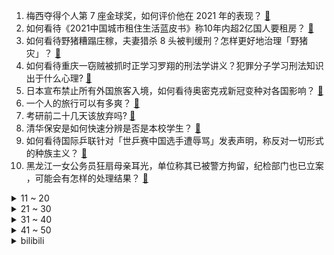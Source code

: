 1. 梅西夺得个人第 7 座金球奖，如何评价他在 2021 年的表现？ [:link:](https://www.zhihu.com/question/502567942)
2. 如何看待《2021中国城市租住生活蓝皮书》称10年内超2亿国人要租房？ [:link:](https://www.zhihu.com/question/501343229)
3. 如何看待野猪糟蹋庄稼，夫妻猎杀 8 头被判缓刑？怎样更好地治理「野猪灾」？ [:link:](https://www.zhihu.com/question/502124163)
4. 如何看待重庆一窃贼被抓时正学习罗翔的刑法学讲义？犯罪分子学习刑法知识出于什么心理? [:link:](https://www.zhihu.com/question/502161756)
5. 日本宣布禁止所有外国旅客入境，如何看待奥密克戎新冠变种对各国影响？ [:link:](https://www.zhihu.com/question/502392008)
6. 一个人的旅行可以有多爽？ [:link:](https://www.zhihu.com/question/500462027)
7. 考研前二十几天该放弃吗? [:link:](https://www.zhihu.com/question/502063029)
8. 清华保安是如何快速分辨是否是本校学生？ [:link:](https://www.zhihu.com/question/23165130)
9. 如何看待国际乒联针对「世乒赛中国选手遭辱骂」发表声明，称反对一切形式的种族主义？ [:link:](https://www.zhihu.com/question/502320807)
10. 黑龙江一女公务员狂扇母亲耳光，单位称其已被警方拘留，纪检部门也已立案 ，可能会有怎样的处理结果？ [:link:](https://www.zhihu.com/question/502390260)
<details>
<summary>11 ~ 20</summary>

11. 媒体评多地延长生育假，「相关政策应到位，生育假成本全由企业负担不现实」，如何确保生育假政策落实到位？ [:link:](https://www.zhihu.com/question/502367239)
12. 西南交大通报男生进女卫生间偷拍事件，称「勒令该生退学，交由警方调查处理」，如何看待这一结果？ [:link:](https://www.zhihu.com/question/502418129)
13. 如何看待媒体曝出李铁与经纪公司保持密切关系，参与球员运作与牟利？ [:link:](https://www.zhihu.com/question/502344102)
14. 几百和几千的羽绒服，到底差在哪里？ [:link:](https://www.zhihu.com/question/500411245)
15. 如何看待联发科高管称「全球只有一家公司有芯片发热问题，且不是我们」？这家公司是谁？为何出现发热情况？ [:link:](https://www.zhihu.com/question/501740288)
16. 国内女性武打演员是出现断层了吗？ [:link:](https://www.zhihu.com/question/501965465)
17. 卢伟冰称 Redmi K50 系列「不能用焊门员来形容，太强了」，到底有多强？你有哪些期待？ [:link:](https://www.zhihu.com/question/502284084)
18. 《当家主母》剧组称在拍摄中小猫并未死亡，目前仍健在，剧组已经报案，事件后续或将如何发展？ [:link:](https://www.zhihu.com/question/502354428)
19. 一个玩网抑云的CSGO玩家会说怎么样的话？ [:link:](https://www.zhihu.com/question/413300124)
20. 如果把动画《英雄联盟双城之战》中的希尔科做成英雄，会有什么技能？ [:link:](https://www.zhihu.com/question/501900696)
</details>
<details>
<summary>21 ~ 30</summary>

21. 谷歌翻译系统出现恶毒攻击中国词汇，谷歌是否该承担责任？对此事你怎么看？ [:link:](https://www.zhihu.com/question/501898228)
22. 自 2013 年中国初婚人数连续 7 年下降近半，创近 17 年新低，年轻人为何不愿意结婚了？ [:link:](https://www.zhihu.com/question/501778105)
23. 请光学的研究生或者博士生回答我，在学校光学实验室做光学实验会不会伤害眼睛？ [:link:](https://www.zhihu.com/question/488382559)
24. 有哪些汽车知识，是一个成年人应该知道的？ [:link:](https://www.zhihu.com/question/501593524)
25. 你心目中的宋词十首巅峰之作是哪几篇？ [:link:](https://www.zhihu.com/question/495059487)
26. 如何看待 2021 年轻人熬夜报告，互联网行业人员熬夜不是最狠的？你都是因为什么熬夜？ [:link:](https://www.zhihu.com/question/502345227)
27. 如何评价华晨宇回应职业黑粉的新歌《黑白艺术家》？ [:link:](https://www.zhihu.com/question/502282790)
28. 香港 3 人感染 Omicron 变异株，目前情况如何？有哪些信息值得关注？ [:link:](https://www.zhihu.com/question/502135237)
29. 上汽大众推出电池租赁「ID.3 电池租赁每月一千元」，五年后电池和整车归车主，如何看待这种销售模式？ [:link:](https://www.zhihu.com/question/501510921)
30. 动画《英雄联盟：双城之战》里的哪个角色最有争议？ [:link:](https://www.zhihu.com/question/499027420)
</details>
<details>
<summary>31 ~ 40</summary>

31. 有哪些非常有意境，脱去尘气的诗句？ [:link:](https://www.zhihu.com/question/480210958)
32. 火锅的文化意义是什么？ [:link:](https://www.zhihu.com/question/20038681)
33. 《海贼王》和之国战争与顶上战争相比为何感觉少了顶级强者的压迫感？ [:link:](https://www.zhihu.com/question/501745234)
34. 准备公务员考试买哪些教材，哪家的比较好？ [:link:](https://www.zhihu.com/question/268343163)
35. 你经历的哪些真实故事，让你意识到「中国真的不一样了」？ [:link:](https://www.zhihu.com/question/429896850)
36. NBA 21-22 赛季活塞 106:110 湖人，詹姆斯 33+5+9，如何评价这场比赛？ [:link:](https://www.zhihu.com/question/502347235)
37. 媒体五问学生呕吐腹泻事件「配餐公司为何无证经营、招投标有没有猫腻」，还有哪些疑点值得关注？ [:link:](https://www.zhihu.com/question/502350223)
38. 华为能设计出 M1 这样的芯片吗？ [:link:](https://www.zhihu.com/question/495698750)
39. 卫健委拟规定在一定前提下，推动医疗机构检查检验结果互认互通，降低就医负担，该举有哪些意义？ [:link:](https://www.zhihu.com/question/502126451)
40. 步非烟为啥后来不写纯武侠的小说了？ [:link:](https://www.zhihu.com/question/500119995)
</details>
<details>
<summary>41 ~ 50</summary>

41. 为什么你会讨厌《甄嬛传》中的端妃？ [:link:](https://www.zhihu.com/question/494720726)
42. 手机参数和体验哪个重要？谁家强？ [:link:](https://www.zhihu.com/question/470844372)
43. 如何评价华晨宇 11 月 28 日举办的「火星演唱会」？ [:link:](https://www.zhihu.com/question/501405417)
44. 再贵的美白产品用了也不白，是怎么回事？ [:link:](https://www.zhihu.com/question/479659918)
45. 今年互联网行业不景气，为什么大厂校招薪资反而更高了？ [:link:](https://www.zhihu.com/question/500964392)
46. 如何理解《原神》舆论场的复杂性和特殊性？ [:link:](https://www.zhihu.com/question/500418719)
47. 如果美食也有「国家队」，哪些城市的特色美食可以组成首发阵容？ [:link:](https://www.zhihu.com/question/498203620)
48. 如何看待网络上「怀民亦未寝」的梗？ [:link:](https://www.zhihu.com/question/500796975)
49. 一个长得丑的男生，怎样才能全方位地变帅，改造自己？ [:link:](https://www.zhihu.com/question/38880925)
50. 你的城市里有哪些让你想安利给全世界的「潮流国货」？ [:link:](https://www.zhihu.com/question/498204520)
</details><details>
<summary>bilibili</summary>

1. 离大谱！随机帮别人实现梦想，竟然跑断了腿(物理)！ [:link:](//www.bilibili.com/video/BV1N3411b7Bo)
2. 童年未解之谜！老爹汉堡店的真结局究竟是什么？ [:link:](//www.bilibili.com/video/BV1ZP4y1G72E)
3. 5000万粉up主们的拍卖会，9件拍品竟然拍出五位数！！还有你想不到的怪东西！！ [:link:](//www.bilibili.com/video/BV18g411N7gF)
4. 做视频5年！我终于发现B站的bug了 [:link:](//www.bilibili.com/video/BV1nM4y1P7iJ)
5. 大结局！最强的小队！最艰巨的任务！《士兵突击》P10（完） [:link:](//www.bilibili.com/video/BV1D44y1Y73M)
6. 忍 辱 偷 生 ，妇 仇 雪 恨   ！ [:link:](//www.bilibili.com/video/BV1Db4y1q7iL)
7. 自古评论多奇才，千古绝句随口来。若是生在唐宋时，何来诗仙李太白。 [:link:](//www.bilibili.com/video/BV1Dq4y1B7Cv)
8. 这是你理解相对论的另一种方法 [:link:](//www.bilibili.com/video/BV17P4y1V7BX)
9. 【时代少年团】《这福气给你要不要》之福气电影首映礼 [:link:](//www.bilibili.com/video/BV1vh41147yG)
10. 进嘴30秒前还在蹦跶！有点猎奇但很美味，胖小伙啧啧称奇【凭啥这么贵ep34-白仁仔】 [:link:](//www.bilibili.com/video/BV1d3411t7rM)
<details>
<summary>11 ~ 20</summary>

11. 开会时进来一个奇怪的人...好怪噢，再看一眼！ [:link:](//www.bilibili.com/video/BV13Q4y1i7YP)
12. 强大到令人窒息的王者对决，韩 服 王 者 就 这？#91 [:link:](//www.bilibili.com/video/BV1pS4y1R7U7)
13. B 站 玩 梗 现 状 [:link:](//www.bilibili.com/video/BV1HY411s7gy)
14. b 站 玩 梗 高 级 特 工 ！ [:link:](//www.bilibili.com/video/BV1dP4y1G7yV)
15. 【羊巴鲁】终 局 之 战 [:link:](//www.bilibili.com/video/BV1Ub4y1q75a)
16. 我们做了一份独一无二的汉堡套餐！ [:link:](//www.bilibili.com/video/BV1fq4y1B7W8)
17. 《 盛 世 美 颜 》 [:link:](//www.bilibili.com/video/BV1HL411M7z9)
18. 全球十大自助餐之一！号称全球最豪华自助餐，龙虾鹅肝随便吃！ [:link:](//www.bilibili.com/video/BV1Sq4y1B7M8)
19. 大学生如何在宿舍里拍出 《非诚勿扰》 [:link:](//www.bilibili.com/video/BV11q4y1B7Xv)
20. 公告栏：别跑！这也是新手教程的一部分！ [:link:](//www.bilibili.com/video/BV1FU4y1T7MW)
</details>
<details>
<summary>21 ~ 30</summary>

21. 如果你在今天看到了，那我就祝你万事顺遂，永远开心。 [:link:](//www.bilibili.com/video/BV1if4y1K7DG)
22. 洛天依 乐正绫 原创《我没有歌能给你听》 [:link:](//www.bilibili.com/video/BV1WR4y147x4)
23. 新年将至！惊喜不断！2022一月新番推荐&扫雷 [:link:](//www.bilibili.com/video/BV1L3411b7RW)
24. 街边摊好吃的烤面筋，在家用简单的食材就能制作，帅小伙绝了！ [:link:](//www.bilibili.com/video/BV1xR4y147E4)
25. 💗 送你一颗流星⭐════ [:link:](//www.bilibili.com/video/BV1yr4y1r7f6)
26. 惊艳！听完一曲《探窗》，网友：你永远可以相信国粹！ [:link:](//www.bilibili.com/video/BV1dL411M7Se)
27. 就 拿 这 个 考 验 干 部 ？ [:link:](//www.bilibili.com/video/BV1AS4y1X7t3)
28. 北方人的快乐 [:link:](//www.bilibili.com/video/BV1V34y1R7Bc)
29. 这才是真正意义上的文化传承！ [:link:](//www.bilibili.com/video/BV16b4y1q7WT)
30. 拆100只蟹，只做一碗面，吃完感觉要飞天 [:link:](//www.bilibili.com/video/BV1j34y1R7C7)
</details>
<details>
<summary>31 ~ 40</summary>

31. 人均9.8分！一起来看看，国创的明天？ [:link:](//www.bilibili.com/video/BV15U4y1T7hw)
32. 你 把 我 吃 了 吧 ！ [:link:](//www.bilibili.com/video/BV1Fb4y1B752)
33. 《孤勇者》前方核能！谁说女生不适合唱这歌？ [:link:](//www.bilibili.com/video/BV1vQ4y1v7Gk)
34. 各种生猛海鲜做夜宵招待兄弟，吃嗨了一时嘴快溜了个辣眼福利~ [:link:](//www.bilibili.com/video/BV1kq4y1B7vp)
35. 【夜店风】风 情 万 种 ~ [:link:](//www.bilibili.com/video/BV1mQ4y1v7rh)
36. 结局感动上亿人，看完催人泪下！ [:link:](//www.bilibili.com/video/BV1hr4y1Q7Xq)
37. C盘爆满怎么办？全网最全C盘清理攻略 [:link:](//www.bilibili.com/video/BV1o34y197vF)
38. 这才叫无限反转！顶级编剧都写不出这样的悬疑剧情！ [:link:](//www.bilibili.com/video/BV1nr4y1Q7s5)
39. 华农兄弟：兄弟搞了个5G养猪场，参观学习一下，顺便尝下大厨的厨艺 [:link:](//www.bilibili.com/video/BV1TQ4y1i7oX)
40. 求求学校物价真实点吧！！！ [:link:](//www.bilibili.com/video/BV1iL4y1p77d)
</details>
<details>
<summary>41 ~ 50</summary>

41. 【low君】《韩剧十大老婆》：不心动挑战又来了！你老婆喊你呐！ [:link:](//www.bilibili.com/video/BV1rh411s7HL)
42. 当你把MC玩成开放世界... [:link:](//www.bilibili.com/video/BV1FY411s7Xm)
43. 【全站最雅】你唱歌剧是吧！ [:link:](//www.bilibili.com/video/BV1pS4y1R7mj)
44. 是什么国产游戏？让老外跪着求翻译？！ [:link:](//www.bilibili.com/video/BV1yg411N72D)
45. 【电竞星快报】有人想回，有人不想回，有的人大概永远都不知道回不回（第三季44期） [:link:](//www.bilibili.com/video/BV1aQ4y1v7pb)
46. 砸中正确金蛋的粉丝将会获得10000元 [:link:](//www.bilibili.com/video/BV1br4y1Q7Rr)
47. 【罗汉鬼套路】lol新版本坦克骚套路~洪荒巨兽！ [:link:](//www.bilibili.com/video/BV1MM4y1P7pT)
48. 前方“甜蜜”大暴击！情侣对战天花板！！ [:link:](//www.bilibili.com/video/BV1gL411M7RH)
49. 被抓到时，那名嫌疑人还在苦学刑法… [:link:](//www.bilibili.com/video/BV1Bq4y1B7Dz)
50. 一块十五年前的老腊肉吃之前还要签生死协议？ [:link:](//www.bilibili.com/video/BV1hS4y1R7mb)
</details>
<details>
<summary>51 ~ 60</summary>

51. 【STN快报第六季11】世界上首个BUG主题公园开业了！？ [:link:](//www.bilibili.com/video/BV1dQ4y1v7LY)
52. CIA在中国要找懂方言的间谍，原来如此！ [:link:](//www.bilibili.com/video/BV1UR4y1x7wx)
53. 笑死了，如果貂蝉长这样我不信有人会不想演吕布！ [:link:](//www.bilibili.com/video/BV193411t7fk)
54. 各位云爹妈对不起，我真不是故意把猫养成猪的！ [:link:](//www.bilibili.com/video/BV1oF411b73g)
55. 危了：吃一口差点被送走 [:link:](//www.bilibili.com/video/BV16b4y1q7RK)
56. 【原神三神】不老不死 [:link:](//www.bilibili.com/video/BV1cS4y1X7LD)
57. 搞笑配音：像不像早上出门的你？好着急鸭！ [:link:](//www.bilibili.com/video/BV1y3411t7rc)
58. 沙盘推演：长津湖战役（上） [:link:](//www.bilibili.com/video/BV14M4y1P7pD)
59. 什么？前方有瓜？ [:link:](//www.bilibili.com/video/BV1LM4y1P7Ni)
60. 暗访吉野家，蔬菜过期，肉沫变质，油质发黑添加新油继续使用 [:link:](//www.bilibili.com/video/BV1H3411b7Xb)
</details>
<details>
<summary>61 ~ 70</summary>

61. EDG-S11《ELOG》丨冠军背后 [:link:](//www.bilibili.com/video/BV1P3411b7dY)
62. 成 年 人 的 理 性 崩 溃 ！ [:link:](//www.bilibili.com/video/BV1gq4y1r73W)
63. 羊肉卷饼，吃饱了不想家！ [:link:](//www.bilibili.com/video/BV15R4y147Gh)
64. 不要再吃淀粉肠了，我做纯肉烤肠给你吃！好吃到跳舞哦 [:link:](//www.bilibili.com/video/BV1c44y1e7F7)
65. 卡点的顶级理解。 [:link:](//www.bilibili.com/video/BV1SF411b76Y)
66. 史上最恐怖的游戏！玩过的人才知道有多恐怖！ [:link:](//www.bilibili.com/video/BV1Yq4y1B7Vu)
67. 点开前没想到这个玩具这么可爱！！ [:link:](//www.bilibili.com/video/BV1HY41147gn)
68. 《骂 粉 丝 2.0》 [:link:](//www.bilibili.com/video/BV1NF411a7p2)
69. 这才是国服关羽的守家，极限换装载入史册！【高燃集锦45期】 [:link:](//www.bilibili.com/video/BV1iF411b7NW)
70. 哆 啦 Agent [:link:](//www.bilibili.com/video/BV1RP4y1G7mP)
</details>
<details>
<summary>71 ~ 80</summary>

71. 离谱！这才是《舌战群儒》的真正版本！！ [:link:](//www.bilibili.com/video/BV1aS4y1R7ss)
72. 来自印度的利好消息 [:link:](//www.bilibili.com/video/BV1934y197i2)
73. 和我的精灵王子 领！证！啦！ [:link:](//www.bilibili.com/video/BV1kL411M7SF)
74. 特别喜欢邓紫棋的恋爱观！ [:link:](//www.bilibili.com/video/BV1qf4y1K7C3)
75. 鎖那 - ベイビーヘイロー [:link:](//www.bilibili.com/video/BV1y3411t72e)
76. 《孤勇者》我爸一开口我人傻了！前方持续高能！ [:link:](//www.bilibili.com/video/BV1A44y1e7pP)
77. 看视频不发弹幕结果...... [:link:](//www.bilibili.com/video/BV12g411A7Go)
78. 埃 及 法 老 [:link:](//www.bilibili.com/video/BV1tf4y1K7CL)
79. 你们要的全天不困的秘诀来了！学霸休息法【学生党必看】如何高效睡觉 学习 工作 [:link:](//www.bilibili.com/video/BV1WM4y1P766)
80. 我就一个，我要快乐 [:link:](//www.bilibili.com/video/BV1F44y1e7ok)
</details>
<details>
<summary>81 ~ 90</summary>

81. 战地2042个BUG！ [:link:](//www.bilibili.com/video/BV1pY411s7gq)
82. 鹦鹉能有什么压迫感 [:link:](//www.bilibili.com/video/BV1y34y1971g)
83. （这也能解说？！）【新】上海地铁综合格斗女子组热血开战！！ [:link:](//www.bilibili.com/video/BV1mF411b7Xm)
84. 迪士尼在逃喂鸟公主！ [:link:](//www.bilibili.com/video/BV1kb4y1q7Xu)
85. 救命！这是直播吗这是小情侣在线吃醋和公开吧！| 王安宇×宋祖儿 宇宙宋歌 [:link:](//www.bilibili.com/video/BV1aP4y1V7Rp)
86. 【同人动画】儿童迪迦3：平成三杰！！！！！！ [:link:](//www.bilibili.com/video/BV1ji4y1o7HY)
87. 当你可以制作「功能各异」的特殊之心！ [:link:](//www.bilibili.com/video/BV1hP4y1V7wf)
88. 20W清空扭蛋机！！结果一发就抽中PS5？ [:link:](//www.bilibili.com/video/BV1Hq4y1g7rm)
89. 《 联 通 客 服 》 [:link:](//www.bilibili.com/video/BV1iF411b7uh)
90. 余额不足的内心戏，这是你本人吗？ [:link:](//www.bilibili.com/video/BV15r4y1Q7T5)
</details>
<details>
<summary>91 ~ 100</summary>

91. 【半佛】《大千世界无奇不有》 [:link:](//www.bilibili.com/video/BV1TM4y1P7hW)
92. 【谭谈音乐】谭sir携手马东再上岗！二仙桥老司机带队发车 [:link:](//www.bilibili.com/video/BV1gP4y1V71r)
93. 绑架代替购买之刚绑架一窝小区还有一窝 [:link:](//www.bilibili.com/video/BV1Kq4y1r77H)
94. 【含剧透】冬日里的片刻温暖 [:link:](//www.bilibili.com/video/BV1w3411b77N)
95. 第六季 厨子探店¥1077 [:link:](//www.bilibili.com/video/BV1L34y1R7XY)
96. 当你可以用麦克风来「操控箭矢」！！ [:link:](//www.bilibili.com/video/BV1sP4y1V7ur)
97. 你身边会有这样的好同事吗 [:link:](//www.bilibili.com/video/BV1xP4y1V7pX)
98. 资本的“反屠龙术”：买它，你就是“人上人”【消化一下】 [:link:](//www.bilibili.com/video/BV1TM4y1P7Xt)
99. 广东人吃饭可以有多双标？ [:link:](//www.bilibili.com/video/BV1Bf4y1K7cD)
100. 爆肝432小时！我做出了《海绵宝宝》3D同人动画！（2） [:link:](//www.bilibili.com/video/BV1N34y1R7Di)
</details></details>